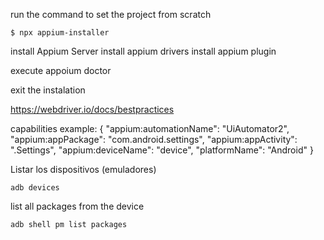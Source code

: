 run the command to set the project from scratch
```
$ npx appium-installer
```

install Appium Server
install appium drivers
install appium plugin

execute appoium doctor

exit the instalation

https://webdriver.io/docs/bestpractices

capabilities example:
{
  "appium:automationName": "UiAutomator2",
  "appium:appPackage": "com.android.settings",
  "appium:appActivity": ".Settings",
  "appium:deviceName": "device",
  "platformName": "Android"
}


Listar los dispositivos (emuladores)
```
adb devices
```

list all packages from the device
```
adb shell pm list packages
```

